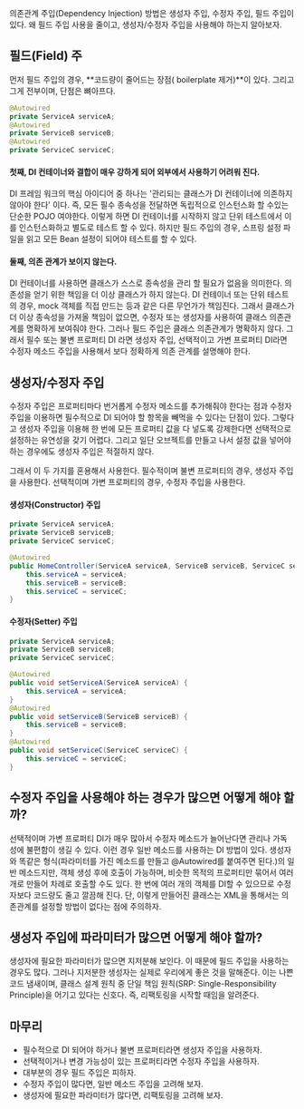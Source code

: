 의존관계 주입(Dependency Injection) 방법은 생성자 주입, 수정자 주입, 필드 주입이 있다. 왜 필드 주입 사용을 줄이고, 생성자/수정자 주입을 사용해야 하는지 알아보자.

## 필드(Field) 주
먼저 필드 주입의 경우, **코드량이 줄어드는 장점( boilerplate 제거)**이 있다. 그리고 그게 전부이며, 단점은 뼈아프다.

```java
@Autowired
private ServiceA serviceA;
@Autowired
private ServiceB serviceB;
@Autowired
private ServiceC serviceC;
```
#### 첫째, DI 컨테이너와 결합이 매우 강하게 되어 외부에서 사용하기 어려워 진다.
DI 프레임 워크의 핵심 아이디어 중 하나는 '관리되는 클래스가 DI 컨테이너에 의존하지 않아야 한다' 이다. 즉, 모든 필수 종속성을 전달하면 독립적으로 인스턴스화 할 수있는 단순한 POJO 여야한다. 이렇게 하면 DI 컨테이너를 시작하지 않고 단위 테스트에서 이를 인스턴스화하고 별도로 테스트 할 수 있다. 하지만 필드 주입의 경우, 스프링 설정 파일을 읽고 모든 Bean 설정이 되어야 테스트를 할 수 있다.

#### 둘째, 의존 관계가 보이지 않는다.
DI 컨테이너를 사용하면 클래스가 스스로 종속성을 관리 할 필요가 없음을 의미한다. 의존성을 얻기 위한 책임을 더 이상 클래스가 하지 않는다. DI 컨테이너 또는 단위 테스트의 경우, mock 객체를 직접 만드는 등과 같은 다른 무언가가 책임진다. 그래서 클래스가 더 이상 종속성을 가져올 책임이 없으면, 수정자 또는 생성자를 사용하여 클래스 의존관계를 명확하게 보여줘야 한다. 그러나 필드 주입은 클래스 의존관계가 명확하지 않다. 그래서 필수 또는 불변 프로퍼티 DI 라면 생성자 주입, 선택적이고 가변 프로퍼티 DI라면 수정자 메소드 주입을 사용해서 보다 정확하게 의존 관계를 설명해야 한다.

## 생성자/수정자 주입
수정자 주입은 프로퍼티마다 번거롭게 수정자 메소드를 추가해줘야 한다는 점과 수정자 주입을 이용하면 필수적으로 DI 되어야 할 항목을 빼먹을 수 있다는 단점이 있다. 그렇다고 생성자 주입을 이용해 한 번에 모든 프로퍼티 값을 다 넣도록 강제한다면 선택적으로 설정하는 유연성을 갖기 어렵다. 그리고 일단 오브젝트를 만들고 나서 설정 값을 넣어야 하는 경우에도 생성자 주입은 적절하지 않다.

그래서 이 두 가지를 혼용해서 사용한다. 필수적이며 불변 프로퍼티의 경우, 생성자 주입을 사용한다. 선택적이며 가변 프로퍼티의 경우, 수정자 주입을 사용한다.

#### 생성자(Constructor) 주입

```java
private ServiceA serviceA;
private ServiceB serviceB;
private ServiceC serviceC;

@Autowired
public HomeController(ServiceA serviceA, ServiceB serviceB, ServiceC serviceC) {
    this.serviceA = serviceA;
    this.serviceB = serviceB;
    this.serviceC = serviceC;
}
```

#### 수정자(Setter) 주입
```java
private ServiceA serviceA;
private ServiceB serviceB;
private ServiceC serviceC;

@Autowired
public void setServiceA(ServiceA serviceA) {
    this.serviceA = serviceA;
}
@Autowired
public void setServiceB(ServiceB serviceB) {
    this.serviceB = serviceB;
}
@Autowired
public void setServiceC(ServiceC serviceC) {
    this.serviceC = serviceC;
}
```

## 수정자 주입을 사용해야 하는 경우가 많으면 어떻게 해야 할까?
선택적이며 가변 프로퍼티 DI가 매우 많아서 수정자 메소드가 늘어난다면 관리나 가독성에 불편함이 생길 수 있다. 이런 경우 일반 메소드를 사용하는 DI 방법이 있다. 생성자와 똑같은 형식(파라미터를 가진 메소드를 만들고 @Autowired를 붙여주면 된다.)의 일반 메소드지만, 객체 생성 후에 호출이 가능하며, 비슷한 목적의 프로퍼티만 묶어서 여러개로 만들어 차례로 호출할 수도 있다. 한 번에 여러 개의 객체를 DI할 수 있으므로 수정자보다 코드량도 줄고 깔끔해 진다. 단, 이렇게 만들어진 클래스는 XML을 통해서는 의존관계를 설정할 방법이 없다는 점에 주의하자.

## 생성자 주입에 파라미터가 많으면 어떻게 해야 할까?
생성자에 필요한 파라미터가 많으면 지저분해 보인다. 이 때문에 필드 주입을 사용하는 경우도 많다. 그러나 지저분한 생성자는 실제로 우리에게 좋은 것을 말해준다. 이는 나쁜 코드 냄새이며, 클래스 설계 원칙 중 단일 책임 원칙(SRP: Single-Responsibility Principle)을 어기고 있다는 신호다. 즉, 리팩토링을 시작할 때임을 알려준다.

## 마무리
* 필수적으로 DI 되어야 하거나 불변 프로퍼티라면 생성자 주입을 사용하자.
* 선택적이거나 변경 가능성이 있는 프로퍼티라면 수정자 주입을 사용하자.
* 대부분의 경우 필드 주입은 피하자.
* 수정자 주입이 많다면, 일반 메소드 주입을 고려해 보자.
* 생성자에 필요한 파라미터가 많다면, 리팩토링을 고려해 보자.